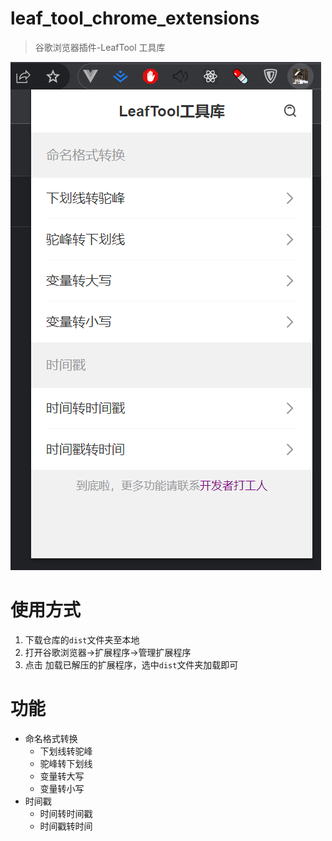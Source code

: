 # leaf_tool_chrome_extensions

> 谷歌浏览器插件-LeafTool 工具库

![avatar](./public/img/readMe.png)

# 使用方式

1. 下载仓库的`dist`文件夹至本地
2. 打开谷歌浏览器->扩展程序->管理扩展程序
3. 点击 加载已解压的扩展程序，选中`dist`文件夹加载即可

# 功能

- 命名格式转换
  - 下划线转驼峰
  - 驼峰转下划线
  - 变量转大写
  - 变量转小写
- 时间戳
  - 时间转时间戳
  - 时间戳转时间
